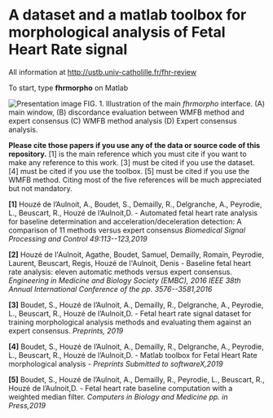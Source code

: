 # A dataset and a matlab toolbox for morphological analysis of Fetal Heart Rate signal

All information at http://ustb.univ-catholille.fr/fhr-review

To start, type **fhrmorpho** on Matlab

![Presentation image](http://utsb.univ-catholille.fr/fhr-review/images/6/62/Presentation.png)
FIG. 1. Illustration of the main *fhrmorpho* interface. (A) main window, (B) discordance evaluation between WMFB method and expert consensus (C) WMFB method analysis (D) Expert consensus analysis.

**Please cite those papers if you use any of the data or source code of this repository.** [1] is the main reference which you must cite if you want to make any reference to this work. [3] must be cited if you use the dataset. [4] must be cited if you use the toolbox. [5] must be cited if you use the WMFB method. Citing most of the five references will be much appreciated but not mandatory.

**[1]** Houzé de l’Aulnoit, A., Boudet, S., Demailly, R., Delgranche, A., Peyrodie, L., Beuscart, R., Houzé de l’Aulnoit,D. - Automated fetal heart rate analysis for baseline determination and acceleration/deceleration detection: A comparison of 11 methods versus expert consensus *Biomedical Signal Processing and Control 49:113--123,2019*

**[2]** Houzé de l'Aulnoit, Agathe, Boudet, Samuel, Demailly, Romain, Peyrodie, Laurent, Beuscart, Regis, Houzé de l'Aulnoit, Denis - Baseline fetal heart rate analysis: eleven automatic methods versus expert consensus. *Engineering in Medicine and Biology Society (EMBC), 2016 IEEE 38th Annual International Conference of the pp. 3576--3581,2016*

**[3]** Boudet, S., Houzé de l’Aulnoit, A., Demailly, R., Delgranche, A., Peyrodie, L., Beuscart, R., Houzé de l’Aulnoit,D. - Fetal heart rate signal dataset for training morphological analysis methods and evaluating them against an expert consensus. *Preprints, 2019*

**[4]** Boudet, S., Houzé de l’Aulnoit, A., Demailly, R., Delgranche, A., Peyrodie, L., Beuscart, R., Houzé de l’Aulnoit,D. - Matlab toolbox for Fetal Heart Rate morphological analysis - *Preprints Submitted to softwareX,2019*

**[5]** Boudet, S., Houzé de l’Aulnoit, A., Demailly, R., Peyrodie, L., Beuscart, R., Houzé de l’Aulnoit,D. - Fetal heart rate baseline computation with a weighted median filter. *Computers in Biology and Medicine pp. in Press,2019*

